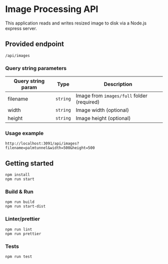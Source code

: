 # Image Processing API

This application reads and writes resized image to disk via a Node.js express server.

## Provided endpoint
`/api/images`

### Query string parameters

| Query string param | Type | Description |
|-------------|---------------|---------------|
| filename    | `string` | Image from `images/full` folder (required)   |
| width    | `string` | Image width (optional)          |
| height | `string` | Image height (optional) 

### Usage example
`http://localhost:3091/api/images?filename=palmtunnel&width=500&height=500`

## Getting started
```
npm install
npm run start
```

### Build & Run
```
npm run build
npm run start-dist
```

### Linter/prettier
```
npm run lint
npm run prettier
```

### Tests
```
npm run test
```
